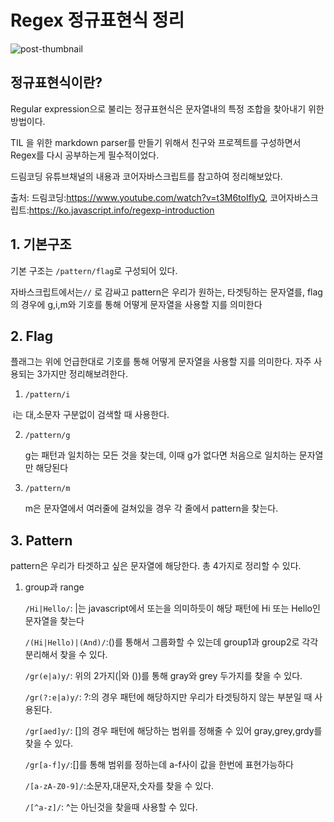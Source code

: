 # Regex 정규표현식 정리

![post-thumbnail](https://velog.velcdn.com/images/yoon-bomi/post/b9f98b0c-4b96-480a-9ae1-6d3235ab0bac/image.png)



## 정규표현식이란?



Regular expression으로 불리는 정규표현식은 문자열내의 특정 조합을 찾아내기 위한 방법이다. <br>

TIL 을 위한 markdown parser를 만들기 위해서 친구와 프로젝트를 구성하면서 Regex를 다시 공부하는게 필수적이었다.<br>

드림코딩 유튜브채널의 내용과 코어자바스크립트를 참고하여 정리해보았다. 

출처: 드림코딩:https://www.youtube.com/watch?v=t3M6toIflyQ, 코어자바스크립트:https://ko.javascript.info/regexp-introduction



## 1. 기본구조



기본 구조는 `/pattern/flag`로 구성되어 있다. <br>

자바스크립트에서는`//` 로 감싸고 pattern은 우리가 원하는, 타겟팅하는 문자열를, flag의 경우에 g,i,m와 기호를 통해 어떻게 문자열을 사용할 지를 의미한다



## 2. Flag



플래그는 위에 언급한대로 기호를 통해 어떻게 문자열을 사용할 지를 의미한다. 자주 사용되는 3가지만 정리해보려한다.

1. `/pattern/i`

​		i는  대,소문자 구분없이 검색할 때 사용한다.

2. `/pattern/g`

   g는 패턴과 일치하는 모든 것을 찾는데, 이때 g가 없다면 처음으로 일치하는 문자열만 해당된다

3. `/pattern/m`

   m은 문자열에서 여러줄에 걸쳐있을 경우 각 줄에서 pattern을 찾는다.

   
## 3. Pattern

   

pattern은 우리가 타겟하고 싶은 문자열에 해당한다. 총 4가지로 정리할 수 있다.



1. group과 range

   `/Hi|Hello/`: |는 javascript에서 또는을 의미하듯이 해당 패턴에 Hi 또는 Hello인 문자열을 찾는다

   `/(Hi|Hello)|(And)/`:()를 통해서 그룹화할 수 있는데 group1과 group2로 각각 분리해서 찾을 수 있다.

   `/gr(e|a)y/`: 위의 2가지(|와 ())를 통해 gray와 grey 두가지를 찾을 수 있다.

   `/gr(?:e|a)y/`: ?:의 경우 패턴에 해당하지만 우리가 타겟팅하지 않는 부분일 때 사용된다. 

   `/gr[aed]y/`: []의 경우 패턴에 해당하는 범위를 정해줄 수 있어 gray,grey,grdy를 찾을 수 있다.

   `/gr[a-f]y/`:[]를 통해 범위를 정하는데 a-f사이 값을 한번에 표현가능하다 

   `/[a-zA-Z0-9]/`:소문자,대문자,숫자를 찾을 수 있다.

   `/[^a-z]/`: ^는 아닌것을 찾을때 사용할 수 있다.

   

    
   
   